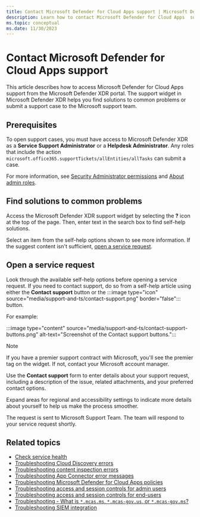 ```yaml
---
title: Contact Microsoft Defender for Cloud Apps support | Microsoft Defender for Cloud Apps
description: Learn how to contact Microsoft Defender for Cloud Apps  support
ms.topic: conceptual
ms.date: 11/30/2023
---
```


# Contact Microsoft Defender for Cloud Apps support

This article describes how to access Microsoft Defender for Cloud Apps support from the Microsoft Defender XDR portal. The support widget in Microsoft Defender XDR helps you find solutions to common problems or submit a support case to the Microsoft support team.

## Prerequisites

To open support cases, you must have access to Microsoft Defender XDR as a **Service Support Administrator** or a **Helpdesk Administrator**. Any roles that include the action `microsoft.office365.supportTickets/allEntities/allTasks` can submit a case.

For more information, see [Security Administrator permissions](/azure/active-directory/roles/permissions-reference#security-administrator) and [About admin roles](/microsoft-365/admin/add-users/about-admin-roles?view=o365-worldwide&preserve-view=true).

## Find solutions to common problems

Access the Microsoft Defender XDR support widget by selecting the **?** icon at the top of the page. Then, enter text in the search box to find self-help solutions.

Select an item from the self-help options shown to see more information. If the suggest content isn't sufficient, [open a service request](#open-a-service-request).

## Open a service request

Look through the available self-help options before opening a service request. If you need to contact support, do so from a self-help article using either the **Contact support** button or the :::image type="icon" source="media/support-and-ts/contact-support.png" border="false"::: button.

For example:

:::image type="content" source="media/support-and-ts/contact-support-buttons.png" alt-text="Screenshot of the Contact support buttons."::: 

> [!NOTE]
> If you have a premier support contract with Microsoft, you'll see the premier tag on the widget. If not, contact your Microsoft account manager.

Use the **Contact support** form to enter details about your support request, including a description of the issue, related attachments, and your preferred contact options. 

Expand areas for regional and accessibility settings to indicate more details about yourself to help us make the process smoother.

The request is sent to Microsoft Support Team. The team will respond to your service request shortly.

## Related topics

- [Check service health](/microsoft-365/enterprise/view-service-health)
- [Troubleshooting Cloud Discovery errors](troubleshooting-cloud-discovery.md)
- [Troubleshooting content inspection errors](troubleshooting-content-inspection.md)
- [Troubleshooting App Connector error messages](troubleshooting-api-connectors-using-error-messages.md)
- [Troubleshooting Microsoft Defender for Cloud Apps policies](troubleshoot-policies.md)
- [Troubleshooting access and session controls for admin users](troubleshooting-proxy.md)
- [Troubleshooting access and session controls for end-users](troubleshooting-proxy-end-users.md)
- [Troubleshooting - What is `*.mcas.ms`, `*.mcas-gov.us`, or `*.mcas-gov.ms`?](troubleshooting-proxy-url.md)
- [Troubleshooting SIEM integration](troubleshooting-siem.md)
